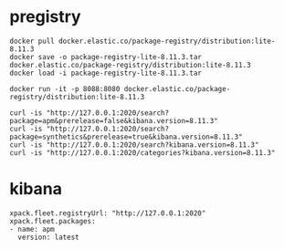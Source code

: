 # pregistry

    docker pull docker.elastic.co/package-registry/distribution:lite-8.11.3
    docker save -o package-registry-lite-8.11.3.tar docker.elastic.co/package-registry/distribution:lite-8.11.3
    docker load -i package-registry-lite-8.11.3.tar

    docker run -it -p 8088:8080 docker.elastic.co/package-registry/distribution:lite-8.11.3

    curl -is "http://127.0.0.1:2020/search?package=apm&prerelease=false&kibana.version=8.11.3"
    curl -is "http://127.0.0.1:2020/search?package=synthetics&prerelease=true&kibana.version=8.11.3"
    curl -is "http://127.0.0.1:2020/search?kibana.version=8.11.3"
    curl -is "http://127.0.0.1:2020/categories?kibana.version=8.11.3"
    
# kibana

    xpack.fleet.registryUrl: "http://127.0.0.1:2020"
    xpack.fleet.packages:
    - name: apm
      version: latest
       
